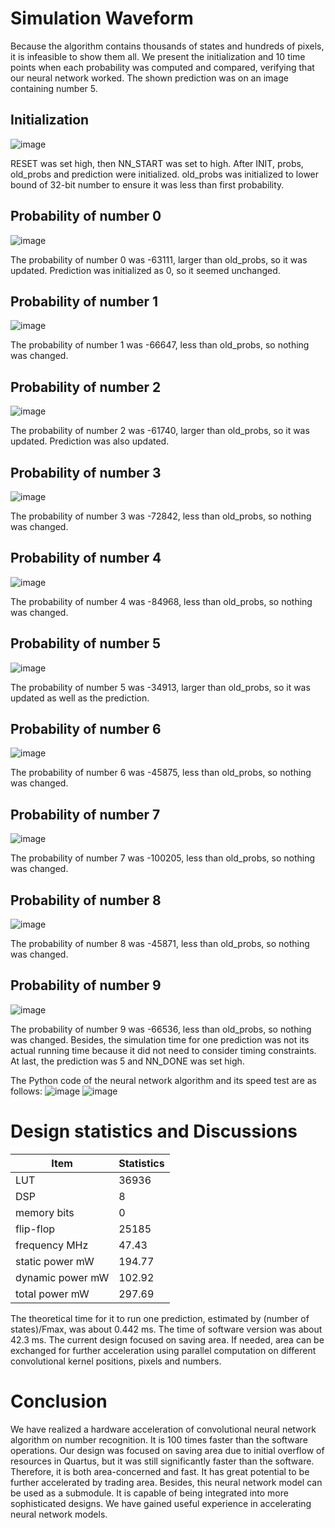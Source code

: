 # Simulation Waveform
Because the algorithm contains thousands of states and hundreds of pixels, it is infeasible to show them all. We present the initialization and 10 time points when each probability was computed and compared, verifying that our neural network worked. The shown prediction was on an image containing number 5.

## Initialization
![image](https://github.com/ChengjunXi/FPGA-Accelerated_CNN/assets/93487110/5add9ad7-9303-4c17-b685-0b4409101219)

RESET was set high, then NN_START was set to high. After INIT, probs, old_probs and prediction were initialized. old_probs was initialized to lower bound of 32-bit number to ensure it was less than first probability.

## Probability of number 0
![image](https://github.com/ChengjunXi/FPGA-Accelerated_CNN/assets/93487110/082b226d-9c03-4537-ab2c-13f4609fc821)

The probability of number 0 was -63111, larger than old_probs, so it was updated. Prediction was initialized as 0, so it seemed unchanged.

## Probability of number 1
![image](https://github.com/ChengjunXi/FPGA-Accelerated_CNN/assets/93487110/256d115d-ad0d-4abd-95a0-083644ec8cb5)

The probability of number 1 was -66647, less than old_probs, so nothing was changed.

## Probability of number 2
![image](https://github.com/ChengjunXi/FPGA-Accelerated_CNN/assets/93487110/e929488c-6fb0-4b12-af46-b91fb997d6f4)

The probability of number 2 was -61740, larger than old_probs, so it was updated. Prediction was also updated.

## Probability of number 3
![image](https://github.com/ChengjunXi/FPGA-Accelerated_CNN/assets/93487110/89b6b420-3fa3-4e44-bcee-dd58c188c696)

The probability of number 3 was -72842, less than old_probs, so nothing was changed.

## Probability of number 4
![image](https://github.com/ChengjunXi/FPGA-Accelerated_CNN/assets/93487110/ac10d21b-1436-49cc-a66b-47c8caa5e345)

The probability of number 4 was -84968, less than old_probs, so nothing was changed.

## Probability of number 5
![image](https://github.com/ChengjunXi/FPGA-Accelerated_CNN/assets/93487110/2224533d-fa1c-4991-8a47-64436045c37f)

The probability of number 5 was -34913, larger than old_probs, so it was updated as well as the prediction.

## Probability of number 6
![image](https://github.com/ChengjunXi/FPGA-Accelerated_CNN/assets/93487110/b846494a-2b2d-45bf-98ab-50550d1e737f)

The probability of number 6 was -45875, less than old_probs, so nothing was changed.

## Probability of number 7
![image](https://github.com/ChengjunXi/FPGA-Accelerated_CNN/assets/93487110/2fcde3b0-e413-4072-9a9c-c57be9a4388c)

The probability of number 7 was -100205, less than old_probs, so nothing was changed.

## Probability of number 8
![image](https://github.com/ChengjunXi/FPGA-Accelerated_CNN/assets/93487110/63d8b8d1-f8fb-439e-a193-21e846766da1)

The probability of number 8 was -45871, less than old_probs, so nothing was changed.

## Probability of number 9
![image](https://github.com/ChengjunXi/FPGA-Accelerated_CNN/assets/93487110/b50e2527-e65d-4668-b622-d9b04d8c575c)

The probability of number 9 was -66536, less than old_probs, so nothing was changed. Besides, the simulation time for one prediction was not its actual running time because it did not need to consider timing constraints. At last, the prediction was 5 and NN_DONE was set high.

The Python code of the neural network algorithm and its speed test are as follows:
![image](https://github.com/ChengjunXi/FPGA-Accelerated_CNN/assets/93487110/9262ab17-d9a3-4433-ac1a-f515891933f2)
![image](https://github.com/ChengjunXi/FPGA-Accelerated_CNN/assets/93487110/414b2b29-c236-4178-90c9-2ed3d0843d18)

# Design statistics and Discussions

| Item | Statistics |
| --- | --- |
| LUT	| 36936 |
| DSP	| 8 |
| memory bits	| 0 |
| flip-flop	| 25185 |
| frequency MHz | 47.43 |
| static power mW	| 194.77 |
| dynamic power mW | 102.92 |
| total power mW | 297.69 |

The theoretical time for it to run one prediction, estimated by (number of states)/Fmax, was about 0.442 ms. The time of software version was about 42.3 ms. The current design focused on saving area. If needed, area can be exchanged for further acceleration using parallel computation on different convolutional kernel positions, pixels and numbers. 

# Conclusion
We have realized a hardware acceleration of convolutional neural network algorithm on number recognition. It is 100 times faster than the software operations. Our design was focused on saving area due to initial overflow of resources in Quartus, but it was still significantly faster than the software. Therefore, it is both area-concerned and fast. It has great potential to be further accelerated by trading area. Besides, this neural network model can be used as a submodule. It is capable of being integrated into more sophisticated designs. We have gained useful experience in accelerating neural network models.
